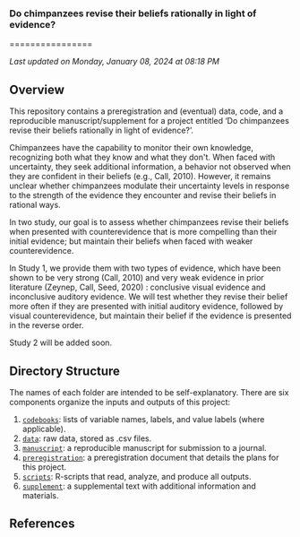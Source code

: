 ### Do chimpanzees revise their beliefs rationally in light of evidence?
================

*Last updated on Monday, January 08, 2024 at 08:18 PM*

## Overview

This repository contains a preregistration and (eventual) data, code, and a
reproducible manuscript/supplement for a project entitled ‘Do chimpanzees revise their beliefs rationally in light of evidence?’.

Chimpanzees have the capability to monitor their own knowledge, recognizing both what they know and what they don't. When faced with uncertainty, they seek additional information, a behavior not observed when they are confident in their beliefs (e.g., Call, 2010). However, it remains unclear whether chimpanzees modulate their uncertainty levels in response to the strength of the evidence they encounter and revise their beliefs in rational ways.

In two study, our goal is to assess whether chimpanzees revise their beliefs when presented with counterevidence that is more compelling than their initial evidence; but maintain their beliefs when faced with weaker counterevidence. 

In Study 1, we provide them with two types of evidence, which have been shown to be very strong (Call, 2010) and very weak evidence in prior literature (Zeynep, Call, Seed, 2020) : conclusive visual evidence and inconclusive auditory evidence. We will test whether they revise their belief more often if they are presented with initial auditory evidence, followed by visual counterevidence, but maintain their belief if the evidence is presented in the reverse order. 

Study 2 will be added soon. 

## Directory Structure

The names of each folder are intended to be self-explanatory. There are
six components organize the inputs and outputs of this project:

1.  [`codebooks`](https://github.com/HannaSchleihauf/Do-chimpanzees-rationally-revise-their-beliefs-in-light-of-evidence-/tree/master/codebooks):
    lists of variable names, labels, and value labels (where
    applicable).
2.  [`data`](https://github.com/HannaSchleihauf/Do-chimpanzees-rationally-revise-their-beliefs-in-light-of-evidence-/tree/master/data):
    raw data, stored as .csv files.
3.  [`manuscript`](https://github.com/HannaSchleihauf/Do-chimpanzees-rationally-revise-their-beliefs-in-light-of-evidence-/tree/master/manuscript):
    a reproducible manuscript for submission to a journal.
4.  [`preregistration`](https://github.com/HannaSchleihauf/Do-chimpanzees-rationally-revise-their-beliefs-in-light-of-evidence-/tree/master/preregistration):
    a preregistration document that details the plans for this project.
5.  [`scripts`](https://github.com/HannaSchleihauf/Do-chimpanzees-rationally-revise-their-beliefs-in-light-of-evidence-/tree/master/scripts):
    R-scripts that read, analyze, and produce all outputs.
6.  [`supplement`](https://github.com/HannaSchleihauf/Do-chimpanzees-rationally-revise-their-beliefs-in-light-of-evidence-/tree/master/supplement):
    a supplemental text with additional information and materials.

## References
